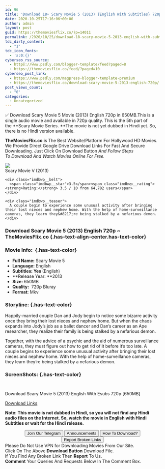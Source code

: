 ```yaml
---
id: 96
title: 'Download 18+ Scary Movie 5 (2013) {English With Subtitles} 720p [650MB]'
date: 2020-10-25T17:16:06+00:00
author: admin
layout: post
guid: https://themoviesflix.co/?p=14011
permalink: /2020/10/25/download-18-scary-movie-5-2013-english-with-subtitles-720p-650mb/
tdc_dirty_content:
  - "1"
tdc_icon_fonts:
  - 'a:0:{}'
cyberseo_rss_source:
  - https://www.psdly.com/blogger-template/feed?paged=8
  - https://themoviesflix.co/feed/?paged=10
cyberseo_post_link:
  - https://www.psdly.com/magpress-blogger-template-premium
  - https://themoviesflix.co/download-scary-movie-5-2013-english-720p/
post_views_count:
  - "0"
categories:
  - Uncategorized
---
```

✅&nbsp;Download&nbsp;Scary Movie 5&nbsp;Movie&nbsp;(2013) English&nbsp;720p&nbsp;in 650MB.This is&nbsp;a single audio movie and available in&nbsp;720p&nbsp;quality. This is the 5th part of the&nbsp;**Scary Movie Series.&nbsp;**The movie is not yet dubbed in Hindi yet. So, there is no Hindi version available.

**TheMoviesFlix.co**&nbsp;is The Best Website/Platform For Hollywood HD Movies. We Provide Direct Google Drive Download Links For Fast And Secure Downloading. Just Click On Download Button&nbsp;_And Follow Steps To&nbsp;Download And Watch Movies Online For Free._

<div class="imdbwp imdbwp--movie dark">
  <div class="imdbwp__thumb">
    <a class="imdbwp__link" target="_blank" title="Scary Movie V" href="https://www.imdb.com/title/tt0795461/" rel="nofollow noopener noreferrer"><img class="imdbwp__img" src="https://m.media-amazon.com/images/M/MV5BMTc5OTIxMjQ4NF5BMl5BanBnXkFtZTcwOTAyNDcyOQ@@._V1_SX300.jpg" /></a>
  </div>
  
  <div class="imdbwp__content">
    <div class="imdbwp__header">
      <span class="imdbwp__title">Scary Movie V</span> (2013)
    </div>
    
    <div class="imdbwp__belt">
      <span class="imdbwp__star">3.5</span><span class="imdbwp__rating"><strong>Rating:</strong> 3.5 / 10 from 64,782 users</span>
    </div>
    
    <div class="imdbwp__teaser">
      A couple begin to experience some unusual activity after bringing their lost nieces and nephew home. With the help of home-surveillance cameras, they learn they&#8217;re being stalked by a nefarious demon.
    </div>
  </div>
</div>

### Download Scary Movie 5 (2013) English 720p ~ TheMoviesFlix.co {.has-text-align-center.has-text-color}

### Movie Info:&nbsp; {.has-text-color}

  * **Full Name:**&nbsp;Scary Movie 5
  * **Language:**&nbsp;English
  * **Subtitles: Yes&nbsp;**(English)
  * **Release Year:&nbsp;**2013
  * **Size:**&nbsp;650MB
  * **Quality:**&nbsp; 720p Bluray
  * **Format:**&nbsp;Mkv

### Storyline: {.has-text-color}

Happily-married couple Dan and Jody begin to notice some bizarre activity once they bring their lost nieces and nephew home. But when the chaos expands into Jody’s job as a ballet dancer and Dan’s career as an Ape researcher, they realize their family is being stalked by a nefarious demon.

Together, with the advice of a psychic and the aid of numerous surveillance cameras, they must figure out how to get rid of it before it’s too late. A couple begins to experience some unusual activity after bringing their lost nieces and nephew home. With the help of home-surveillance cameras, they learn they’re being stalked by a nefarious demon.

### ScreenShots: {.has-text-color}

<div class="wp-block-image">
  <figure class="aligncenter"><img src="https://i.imgur.com/Ynb66se.jpg" alt /></figure>
</div>

<div class="wp-block-image">
  <figure class="aligncenter"><img src="https://i.imgur.com/iJRBIl5.jpg" alt /></figure>
</div>

<p class="has-text-align-center has-text-color has-medium-font-size">
  Download Scary Movie 5 (2013) English With Esubs 720p [650MB]
</p>

<span class="mb-center maxbutton-3-center"><span class="maxbutton-3-container mb-container"><a class="maxbutton-3 maxbutton maxbutton-post-button" target="_blank" rel="nofollow noopener noreferrer" href="https://coinquint.com/a16250/"><span class="mb-text">Download Links</span></a></span></span>

<p class="has-vivid-red-color has-text-color">
  <strong>Note:&nbsp;This movie is not dubbed in Hindi, so you will not find any Hindi audio files on the Internet. So, watch the movie in English with Hindi Subtitles or wait for the Hindi release.</strong>
</p>

<center>
</center>

<center>
  <a href="https://t.me/themoviesflixcom" target="_blank" data-wpel-link="external" rel="nofollow external noopener noreferrer"><button class="button button5">Join Our Telegram</button></a> <a href="https://themoviesflix.co/download-scary-movie-5-2013-english-720p/#" target="_blank" data-wpel-link="external" rel="nofollow external noopener noreferrer"><button class="button button5">Announcements</button></a> <a href="https://themoviesflix.com/how-to-download/" target="_blank" data-wpel-link="external" rel="nofollow external noopener noreferrer"><button class="button button5">How To Download?</button></a> <a href="https://themoviesflix.co/download-scary-movie-5-2013-english-720p/#" target="_blank" data-wpel-link="external" rel="nofollow external noopener noreferrer"><button class="button button5">Report Broken Links</button></a>
</center>

<div class="alert alert-danger">
  Please Do Not Use VPN for Downloading Movies From Our Site.
</div>

<div class="alert alert-success">
  Click On The Above <strong>Download Button</strong> Download File.
</div>

<div class="alert alert-warning">
  If You Find Any Broken Link Then <strong>Report</strong> To Us.
</div>

<div class="alert alert-info">
  <strong>Comment</strong> Your Queries And Requests Below In The Comment Box.
</div>